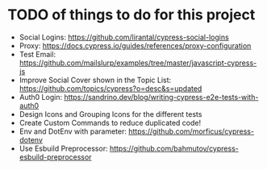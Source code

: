 
# TODO of things to do for this project

* Social Logins: https://github.com/lirantal/cypress-social-logins
* Proxy: https://docs.cypress.io/guides/references/proxy-configuration
* Test Email: https://github.com/mailslurp/examples/tree/master/javascript-cypress-js
* Improve Social Cover shown in the Topic List: https://github.com/topics/cypress?o=desc&s=updated
* Auth0 Login: https://sandrino.dev/blog/writing-cypress-e2e-tests-with-auth0
* Design Icons and Grouping Icons for the different tests
* Create Custom Commands to reduce duplicated code!
* Env and DotEnv with parameter: https://github.com/morficus/cypress-dotenv
* Use Esbuild Preprocessor: https://github.com/bahmutov/cypress-esbuild-preprocessor 
